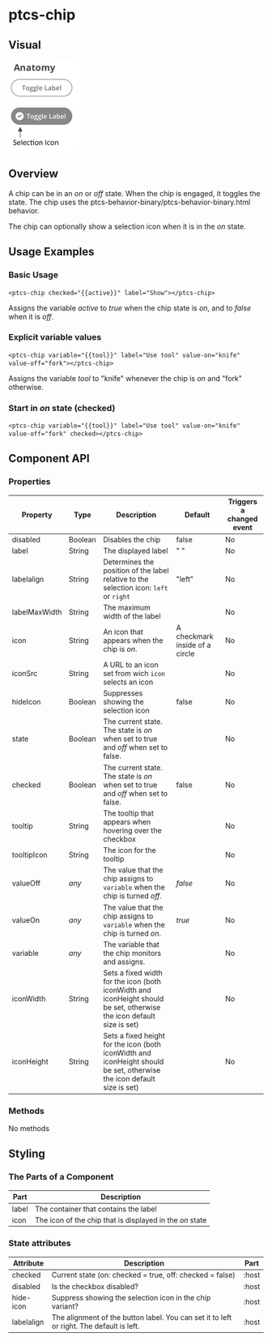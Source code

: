 # ptcs-chip


## Visual

<img src="img/ptcs-chip.png">

## Overview

A chip can be in an _on_ or _off_ state. When the chip is engaged, it toggles the state.
The chip uses the ptcs-behavior-binary/ptcs-behavior-binary.html behavior.

The chip can optionally show a selection icon when it is in the _on_ state.

## Usage Examples

### Basic Usage

    <ptcs-chip checked="{{active}}" label="Show"></ptcs-chip>

Assigns the variable _active_ to _true_ when the chip state is _on_, and to _false_ when it is _off_.

### Explicit variable values

    <ptcs-chip variable="{{tool}}" label="Use tool" value-on="knife" value-off="fork"></ptcs-chip>

Assigns the variable _tool_ to "knife" whenever the chip is _on_ and "fork" otherwise.

### Start in _on_ state (checked)

    <ptcs-chip variable="{{tool}}" label="Use tool" value-on="knife" value-off="fork" checked></ptcs-chip>


## Component API

### Properties
| Property      | Type    | Description                                                                                                          | Default | Triggers a changed event|
| ------------- | ------- | -------------------------------------------------------------------------------------------------------------------  | ------- | ----------------------- |
| disabled      | Boolean | Disables the chip                                                                                                    | false   | No                      |
| label         | String  | The displayed label                                                                                                  | " "     | No                      |
| labelalign    | String  | Determines the position of the label relative to the selection icon: `left` or `right`                               | "left"  | No                      |
| labelMaxWidth | String  | The maximum width of the label                                                                                       |         | No                      |
| icon          | String  | An icon that appears when the chip is _on_.                                                   | A checkmark inside of a circle | No                      |
| iconSrc       | String  | A URL to an icon set from wich `icon` selects an icon                                                                |         | No                      |
| hideIcon      | Boolean | Suppresses showing the selection icon                                                                                | false   | No                      |
| state         | Boolean | The current state. The state is _on_ when set to true and _off_ when set to false.                                   |         | No                      |
| checked       | Boolean | The current state. The state is _on_ when set to true and _off_ when set to false.                                   | false   | No                      |
| tooltip       | String  | The tooltip that appears when hovering over the checkbox                                                             |         | No                      |
| tooltipIcon   | String  | The icon for the tooltip                                                                                             |         | No                      |
| valueOff      | _any_   | The value that the chip assigns to `variable` when the chip is turned _off_.                                         | _false_ | No                      |
| valueOn       | _any_   | The value that the chip assigns to `variable` when the chip is turned _on_.                                          | _true_  | No                      |
| variable      | _any_   | The variable that the chip monitors and assigns.                                                                     |         | No                      |
| iconWidth     | String  | Sets a fixed width for the icon (both iconWidth and iconHeight should be set, otherwise the icon default size is set)|         | No                      |
| iconHeight    | String | Sets a fixed height for the icon (both iconWidth and iconHeight should be set, otherwise the icon default size is set)|         | No                      |


### Methods

No methods


## Styling

### The Parts of a Component

| Part | Description |
|-----------|-------------|
|label|The container that contains the label|
|icon|The icon of the chip that is displayed in the _on_ state |


### State attributes

| Attribute | Description | Part |
|-----------|-------------|------|
| checked | Current state (on: checked = true, off: checked = false) | :host |
| disabled | Is the checkbox disabled? | :host |
| hide-icon | Suppress showing the selection icon in the chip variant? | :host |
| labelalign | The alignment of the button label. You can set it to left or right. The default is left. | :host |

